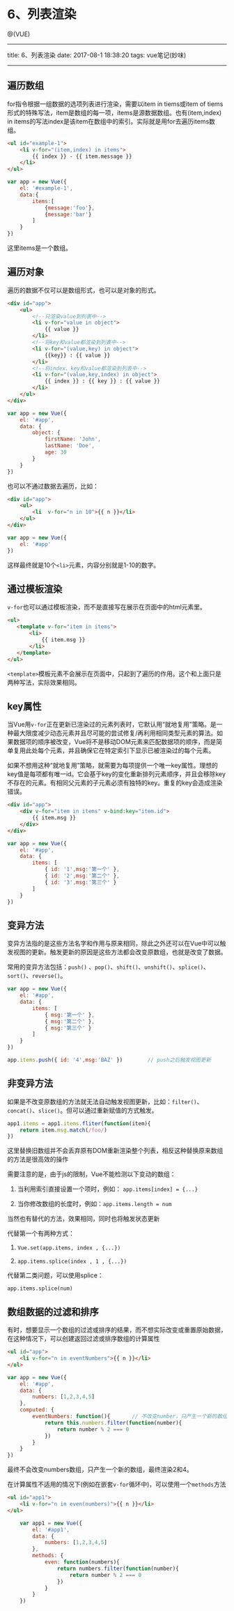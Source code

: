 # 6、列表渲染

@(VUE)


---

title: 6、列表渲染
date: 2017-08-1 18:38:20
tags: vue笔记(妙味)

---

## 遍历数组

for指令根据一组数据的选项列表进行渲染，需要以item in tiems或item of tiems形式的特殊写法，item是数组的每一项，items是源数据数组。也有(item,index) in items的写法index是该item在数组中的索引。实际就是用for去遍历items数组。

```html
<ul id="example-1">
    <li v-for="(item,index) in items">
        {{ index }} - {{ item.message }}
    </li>
</ul>
```

```js
var app = new Vue({
    el: '#example-1',
    data:{
        items:[
            {message:'foo'},
            {message:'bar'}
        ]
    }
})
```

这里items是一个数组。

## 遍历对象

遍历的数据不仅可以是数组形式，也可以是对象的形式。

```html
<div id="app">
    <ul>
        <!--只渲染value到列表中-->
        <li v-for="value in object">
            {{ value }}
        </li>
        <!--将key和value都渲染到列表中-->
        <li v-for="(value,key) in object">
            {{key}} : {{ value }}
        </li>
        <!--将index、key和value都渲染到列表中-->
        <li v-for="(value,key,index) in object">
            {{ index }} : {{ key }} : {{ value }}
        </li>
    </ul>
</div>
```

```js
var app = new Vue({
    el: '#app',
    data: {
        object: {
            firstName: 'John',
            lastName: 'Doe',
            age: 30
        }
    }
})
```

也可以不通过数据去遍历，比如：
```html
<div id="app">
    <ul>
        <li  v-for="n in 10">{{ n }}</li>
    </ul>
</div>
```

```js
var app = new Vue({
    el: '#app'
})
```

这样最终就是10个`<li>`元素，内容分别就是1-10的数字。

## 通过模板渲染

`v-for`也可以通过模板渲染，而不是直接写在展示在页面中的html元素里。

```html
<ul>
   <template v-for="item in items">
       <li>
           {{ item.msg }}
       </li>
   </template>
</ul>
```

`<template>`模板元素不会展示在页面中，只起到了遍历的作用。这个和上面只是两种写法，实际效果相同。

## key属性

当Vue用`v-for`正在更新已渲染过的元素列表时，它默认用“就地复用”策略。是一种最大限度减少动态元素并且尽可能的尝试修复/再利用相同类型元素的算法。如果数据项的顺序被改变，Vue将不是移动DOM元素来匹配数据项的顺序，而是简单复用此处每个元素，并且确保它在特定索引下显示已被渲染过的每个元素。

如果不想用这种“就地复用”策略，就需要为每项提供一个唯一key属性。理想的key值是每项都有唯一id。它会基于key的变化重新排列元素顺序，并且会移除key不存在的元素。有相同父元素的子元素必须有独特的key。重复的key会造成渲染错误。

```html
<div id="app">
    <div v-for="item in items" v-bind:key="item.id">
        {{ item.msg }}
    </div>
</div>
```

```js
var app = new Vue({
    el: '#app',
    data: {
        items: [
            { id: '1',msg:'第一个' },
            { id: '2',msg:'第二个' },
            { id: '3',msg:'第三个' }
        ]
    }
})
```

## 变异方法

变异方法指的是这些方法名字和作用与原来相同，除此之外还可以在Vue中可以触发视图的更新。触发更新的原因是这些方法都会改变原数组，也就是改变了数据。

常用的变异方法包括：`push()` 、`pop()`、`shift()`、`unshift()`、`splice()`、`sort()`、`reverse()`。

```js
var app = new Vue({
    el: '#app',
    data: {
        items: [
            { msg:'第一个' },
            { msg:'第二个' },
            { msg:'第三个' }
        ]
    }
})

app.items.push({ id: '4',msg:'BAZ' })        // push之后触发视图更新
```
## 非变异方法

如果是不改变原数组的方法就无法自动触发视图更新，比如：`filter()`、`concat()`、`slice()`。但可以通过重新赋值的方式触发。

```js
app1.items = app1.items.fliter(function(item){
    return item.msg.match(/foo/)
})
```

这里替换旧数组并不会丢弃原有DOM重新渲染整个列表，相反这种替换原来数组的方法是很高效的操作

需要注意的是，由于js的限制，Vue不能检测以下变动的数组：

1. 当利用索引直接设置一个项时，例如： `app.items[index] = {...}`

2. 当你修改数组的长度时，例如：`app.items.length = num`

当然也有替代的方法，效果相同，同时也将触发状态更新

代替第一个有两种方式：

1. `Vue.set(app.items, index , {...})`

2. `app.items.splice(index , 1 , {...})`

代替第二类问题，可以使用splice：

`app.items.splice(num)`

## 数组数据的过滤和排序

有时，想要显示一个数组的过滤或排序的结果，而不想实际改变或重置原始数据，在这种情况下，可以创建返回过滤或排序数组的计算属性

```html
<ul id="app">
    <li v-for="n in eventNumbers">{{ n }}</li>
</ul>
```

```js
var app = new Vue({
    el: '#app',
    data: {
        numbers: [1,2,3,4,5]
    },
    computed: {
        eventNumbers: function(){       // 不改变number，只产生一个新的数组，最终渲染2和4
            return this.numbers.filter(function(number){
                return number % 2 === 0
            })
        }
    }
})
```

最终不会改变numbers数组，只产生一个新的数组，最终渲染2和4。

在计算属性不适用的情况下(例如在嵌套`v-for`循环中)，可以使用一个`methods`方法

```html
<ul id="app1">
    <li v-for="n in even(numbers)">{{ n }}</li>
</ul>
```

```js
    var app1 = new Vue({
        el: '#app1',
        data: {
            numbers: [1,2,3,4,5]
        },
        methods: {
            even: function(numbers){
                return numbers.filter(function(number){
                    return number % 2 === 0
                })
            }
        }
    })
```
